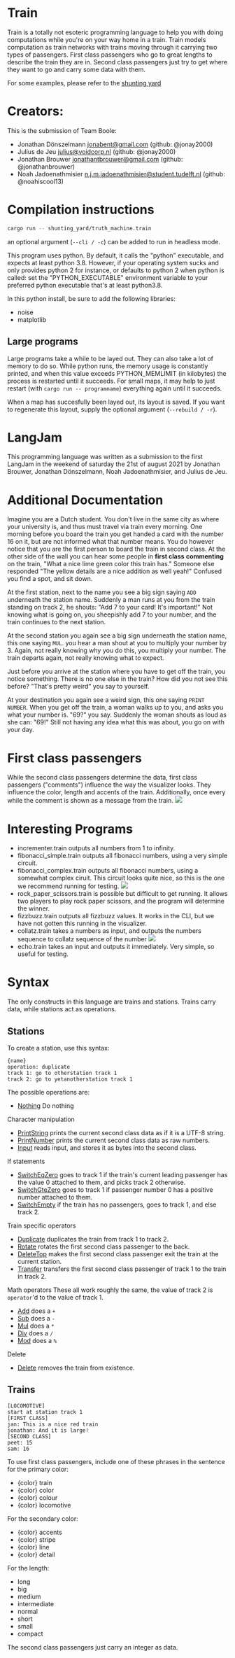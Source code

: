 # Train

Train is a totally not esoteric programming language to help you with 
doing computations while you're on your way home in a train. 
Train models computation as train networks with trains moving through it
carrying two types of passengers. First class passengers who go to great 
lengths to describe the train they are in. Second class passengers
just try to get where they want to go and carry some data with them.

For some examples, please refer to the [shunting yard](shunting_yard)

# Creators:

This is the submission of Team Boole:
* Jonathan Dönszelmann <jonabent@gmail.com> (github: @jonay2000)
* Julius de Jeu <julius@voidcorp.nl> (github: @jonay2000)
* Jonathan Brouwer <jonathantbrouwer@gmail.com> (github: @jonathanbrouwer)
* Noah Jadoenathmisier <n.j.m.jadoenathmisier@student.tudelft.nl> (github: @noahiscool13)

# Compilation instructions
```bash
cargo run -- shunting_yard/truth_machine.train
```
an optional argument (`--cli / -c`) can be added to run in headless mode.

This program uses python. By default, it calls the "python" executable, and expects at least
python 3.8. However, if your operating system sucks and only provides python 2 for instance,
or defaults to python 2 when python is called: set the "PYTHON_EXECUTABLE" environment
variable to your preferred python executable that's at least python3.8.

In this python install, be sure to add the following libraries:

* noise
* matplotlib
 
## Large programs
Large programs take a while to be layed out. They can also take a lot of memory to do so. 
While python runs, the memory usage is constantly printed, and when this value exceeds
PYTHON_MEMLIMIT (in kilobytes) the process is restarted until it succeeds. For small maps,
it may help to just restart (with `cargo run -- programname`) everything again until it 
succeeds. 

When a map has succesfully been layed out, its layout is saved. 
If you want to regenerate this layout, supply the optional argument (`--rebuild / -r`). 

# LangJam

This programming language was written as a submission to the first LangJam
in the weekend of saturday the 21st of august 2021 by Jonathan Brouwer, Jonathan Dönszelmann,
Noah Jadoenathmisier, and Julius de Jeu.

# Additional Documentation
Imagine you are a Dutch student. You don't live in the same city as where your university is, and thus
must travel via train every morning. One morning before you board the train you get handed a card with
the number 16 on it, but are not informed what that number means. You do however notice that you are the
first person to board the train in second class. At the other side of the wall you can hear some people
in **first class** **commenting** on the train, "What a nice lime green color this train has." Someone else
responded "The yellow details are a nice addition as well yeah!" Confused you find a spot, and sit down.

At the first station, next to the name you see a big sign saying `ADD` underneath the station name. 
Suddenly a man runs at you from the train standing on track 2, he shouts: "Add 7 to your card!
It's important!" Not knowing what is going on, you sheepishly add 7 to your number, and the train
continues to the next station. 

At the second station you again see a big sign underneath the station name, this one saying `MUL`. 
you hear a man shout at you to multiply your number by 3. Again, not really knowing why you do this, 
you multiply your number. The train departs again, not really knowing what to expect. 

Just before you arrive at the station where you have to get off the train, you notice something.
There is no one else in the train? How did you not see this before? "That's pretty weird" you say to 
yourself. 

At your destination you again see a weird sign, this one saying `PRINT NUMBER`. When you get off
the train, a woman walks up to you, and asks you what your number is. "69?" you say. Suddenly the woman
shouts as loud as she can: "69!" Still not having any idea what this was about, you go on with your day. 

# First class passengers
While the second class passengers determine the data, first class passengers ("comments") influence the way the visualizer looks. They influence the color, length and accents of the train. 
Additionally, once every while the comment is shown as a message from the train.
![](screenshots/comment.png)

# Interesting Programs
* incrementer.train outputs all numbers from 1 to infinity.
* fibonacci_simple.train outputs all fibonacci numbers, using a very simple circuit.
* fibonacci_complex.train outputs all fibonacci numbers, using a somewhat complex ciruit. This circuit looks quite nice, so this is the one we recommend running for testing.
  ![](screenshots/map1.png)
* rock_paper_scissors.train is possible but difficult to get running. It allows two players to play rock paper scissors, and the program will determine the winner.
* fizzbuzz.train outputs all fizzbuzz values. It works in the CLI, but we have not gotten this running in the visualizer.
* collatz.train takes a numbers as input, and outputs the numbers sequence to collatz sequence of the number
  ![](screenshots/collatz.png)
* echo.train takes an input and outputs it immediately. Very simple, so useful for testing.

# Syntax
The only constructs in this language are trains and stations. Trains carry data, while stations act as operations.

## Stations
To create a station, use this syntax:
```
{name}
operation: duplicate
track 1: go to otherstation track 1
track 2: go to yetanotherstation track 1
```
The possible operations are:
* [Nothing](Operation::Nothing) Do nothing

Character manipulation
* [PrintString](Operation::PrintString) prints the current second class data as if it is a UTF-8 string.
* [PrintNumber](Operation::PrintNumber) prints the current second class data as raw numbers.
* [Input](Operation::Input) reads input, and stores it as bytes into the second class.

If statements
* [SwitchEqZero](Operation::SwitchEqZero) goes to track 1 if the train's current leading passenger has the value 0 attached to them, and picks track 2 otherwise.
* [SwitchGteZero](Operation::SwitchGteZero) goes to track 1 if passenger number 0 has a positive number attached to them.
* [SwitchEmpty](Operation::SwitchEmpty) if the train has no passengers, goes to track 1, and else track 2.


Train specific operators

* [Duplicate](Operation::Duplicate) duplicates the train from track 1 to track 2.
* [Rotate](Operation::Rotate) rotates the first second class passenger to the back.
* [DeleteTop](Operation::DeleteTop) makes the first second class passenger exit the train at the current station.
* [Transfer](Operation::Transfer) transfers the first second class passenger of track 1 to the train in track 2.

Math operators
These all work roughly the same, the value of track 2 is `operator`'d to the value of track 1.
* [Add](Operation::Add) does a `+`
* [Sub](Operation::Sub) does a `-`
* [Mul](Operation::Mul) does a `*`
* [Div](Operation::Div) does a `/`
* [Mod](Operation::Mod) does a `%`

Delete
* [Delete](Operation::Delete) removes the train from existence.

## Trains
```
[LOCOMOTIVE]
start at station track 1
[FIRST CLASS]
jan: This is a nice red train
jonathan: And it is large!
[SECOND CLASS]
peet: 15
sam: 16
```
To use first class passengers, include one of these phrases in the sentence for the primary color:
* {color} train
* {color} color
* {color} colour
* {color} locomotive

For the secondary color:
* {color} accents
* {color} stripe
* {color} line
* {color} detail

For the length:
* long
* big
* medium
* intermediate
* normal
* short
* small
* compact

The second class passengers just carry an integer as data.